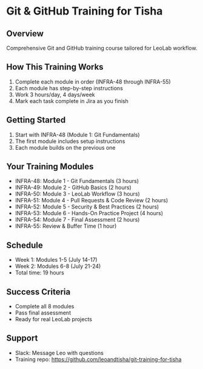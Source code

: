 # Git & GitHub Training for Tisha

## Overview
Comprehensive Git and GitHub training course tailored for LeoLab workflow.

## How This Training Works
1. Complete each module in order (INFRA-48 through INFRA-55)
2. Each module has step-by-step instructions
3. Work 3 hours/day, 4 days/week
4. Mark each task complete in Jira as you finish

## Getting Started
1. Start with INFRA-48 (Module 1: Git Fundamentals)
2. The first module includes setup instructions
3. Each module builds on the previous one

## Your Training Modules
- INFRA-48: Module 1 - Git Fundamentals (3 hours)
- INFRA-49: Module 2 - GitHub Basics (2 hours)
- INFRA-50: Module 3 - LeoLab Workflow (3 hours)
- INFRA-51: Module 4 - Pull Requests & Code Review (2 hours)
- INFRA-52: Module 5 - Security & Best Practices (2 hours)
- INFRA-53: Module 6 - Hands-On Practice Project (4 hours)
- INFRA-54: Module 7 - Final Assessment (2 hours)
- INFRA-55: Review & Buffer Time (1 hour)

## Schedule
- Week 1: Modules 1-5 (July 14-17)
- Week 2: Modules 6-8 (July 21-24)
- Total time: 19 hours

## Success Criteria
- Complete all 8 modules
- Pass final assessment
- Ready for real LeoLab projects

## Support
- Slack: Message Leo with questions
- Training repo: https://github.com/leoandtisha/git-training-for-tisha